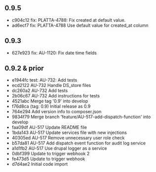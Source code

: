 
## 0.9.5
- c904c12 fix: PLATTA-4788: Fix created at default value.
- ad6ecf7 fix: PLATTA-4788 Use default value for created_at column

## 0.9.3
- 627e923 fix: AU-1120: Fix date time fields

## 0.9.2 & prior
- e1944fc test: AU-732: Add tests
- ecd2122 AU-732 Handle DS_store files
- dc260a2 AU-732 Add tests
- 2b06c67 AU-732 Add instructions for tests
- 4521abc Merge tag '0.9' into develop
- f76d8ca (tag: 0.9) Initial release as 0.9
- 764e294 Add version info to composer.json
- 9834f79 Merge branch 'feature/AU-517-add-dispatch-function' into develop
- faa09df AU-517 Update README file
- 1bda143 AU-517 Update services file with new injections
- 40305ed AU-517 Remove unnecessary user role check
- b57da81 AU-517 Add dispatch event function for audit log service
- a1d1fb2 AU-517 Use drupal logger as a service
- 0dbf399 Update to trigger webhook 2
- fe473d5 Update to trigger webhook
- d7d4ae2 Initial code import   